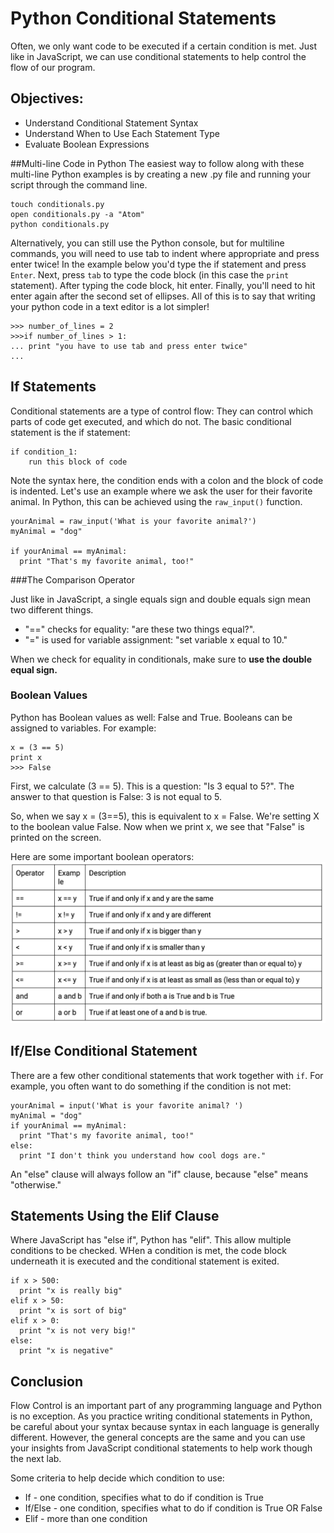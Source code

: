 
# Python Conditional Statements
Often, we only want code to be executed if a certain condition is met. Just like in JavaScript, we can use conditional statements to help control the flow of our program.

## Objectives:
+ Understand Conditional Statement Syntax
+ Understand When to Use Each Statement Type
+ Evaluate Boolean Expressions

##Multi-line Code in Python
The easiest way to follow along with these multi-line Python examples is by creating a new .py file and running your script through the command line.
```
touch conditionals.py
open conditionals.py -a "Atom"
python conditionals.py
```
Alternatively, you can still use the Python console, but for multiline commands, you will need to use tab to indent where appropriate and press enter twice! In the example below you'd type the if statement and press `Enter`. Next, press `tab` to type the code block (in this case the `print` statement). After typing the code block, hit enter. Finally, you'll need to hit enter again after the second set of ellipses. All of this is to say that writing your python code in a text editor is a lot simpler!

```
>>> number_of_lines = 2
>>>if number_of_lines > 1: 
... print "you have to use tab and press enter twice"
... 
```
## If Statements
Conditional statements are a type of control flow: They can control which parts of code get executed, and which do not. The basic conditional statement is the if statement:
```
if condition_1:
    run this block of code
```

Note the syntax here, the condition ends with a colon and the block of code is indented.
Let's use an example where we ask the user for their favorite animal. In Python, this can be achieved using the `raw_input()` function.

```
yourAnimal = raw_input('What is your favorite animal?')
myAnimal = "dog"

if yourAnimal == myAnimal:
  print "That's my favorite animal, too!"
```
###The Comparison Operator

Just like in JavaScript, a single equals sign and double equals sign mean two different things.
  + "==" checks for equality: "are these two things equal?".
  + "=" is used for variable assignment: "set variable x equal to 10."

When we check for equality in conditionals, make sure to **use the double equal sign.**

### Boolean Values
Python has Boolean values as well: False and True. Booleans can be assigned to variables.
For example:
```
x = (3 == 5)
print x
>>> False
```
First, we calculate (3 == 5). This is a question: "Is 3 equal to 5?". The answer to that question is False: 3 is not equal to 5.

So, when we say x = (3==5), this is equivalent to x = False. We're setting X to the boolean value False. Now when we print x, we see that "False" is printed on the screen.

Here are some important boolean operators:
<img src= "images/boolean_table.png">

## If/Else Conditional Statement
There are a few other conditional statements that work together with `if`. For example, you often want to do something if the condition is not met:
```
yourAnimal = input('What is your favorite animal? ')
myAnimal = "dog"
if yourAnimal == myAnimal:
  print "That's my favorite animal, too!"
else:
  print "I don't think you understand how cool dogs are."
```
An "else" clause will always follow an "if" clause, because "else" means "otherwise."

## Statements Using the Elif Clause
Where JavaScript has "else if", Python has "elif". This allow multiple conditions to be checked. WHen a condition is met, the code block underneath it is executed and the conditional statement is exited.
```
if x > 500:
  print "x is really big"
elif x > 50:
  print "x is sort of big"
elif x > 0:
  print "x is not very big!"
else:
  print "x is negative"
```

## Conclusion
Flow Control is an important part of any programming language and Python is no exception. As you practice writing conditional statements in Python, be careful about your syntax because syntax in each language is generally different. However, the general concepts are the same and you can use your insights from JavaScript conditional statements to help work though the next lab.

Some criteria to help decide which condition to use:
+ If - one condition, specifies what to do if condition is True
+ If/Else - one condition, specifies what to do if condition is True OR False
+ Elif - more than one condition
